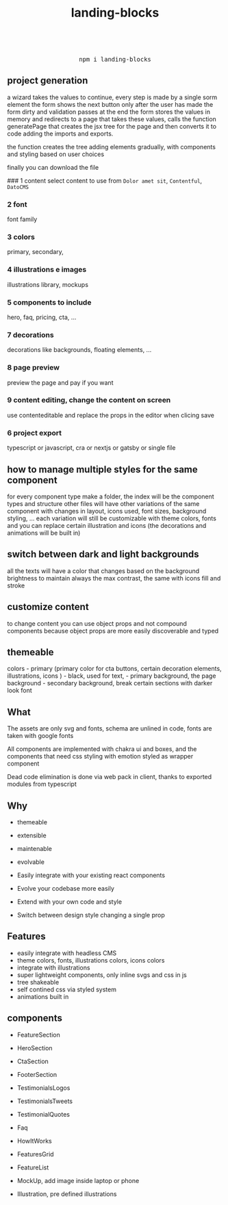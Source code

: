 <div align='center'>
  <br/>
    <br/>
<h1> landing-blocks </h1>
    <br/>
    <br/>
    <br/>
  <pre>npm i landing-blocks</pre>
</div>




## project generation
a wizard takes the values to continue, every step is made by a single sorm element
the form shows the next button only after the user has made the form dirty and validation passes
at the end the form stores the values in memory and redirects to a page that takes these values, calls the function generatePage that creates the jsx tree for the page and then converts it to code adding the imports and exports.

the function creates the tree adding elements gradually, with components and styling based on user choices

finally you can download the file


### 1 content
select content to use from `Dolor amet sit`, `Contentful`, `DatoCMS`

### 2 font

font family

### 3 colors

primary, secondary,

### 4 illustrations e images

illustrations library, mockups

### 5 components to include

hero, faq, pricing, cta, ...

### 7 decorations

decorations like backgrounds, floating elements, ...

### 8 page preview

preview the page and pay if you want

### 9 content editing, change the content on screen

use contenteditable and replace the props in the editor when clicing save

### 6 project export

typescript or javascript, cra or nextjs or gatsby or single file

## how to manage multiple styles for the same component

for every component type make a folder, the index will be the component types and structure
other files will have other variations of the same component with changes in layout, icons used, font sizes, background styling, ...
each variation will still be customizable with theme colors, fonts and you can replace certain illustration and icons (the decorations and animations will be built in)

## switch between dark and light backgrounds

all the texts will have a color that changes based on the background brightness to maintain always the max contrast, the same with icons fill and stroke

## customize content

to change content you can use object props and not compound components because object props are more easily discoverable and typed

## themeable

colors - primary (primary color for cta buttons, certain decoration elements, illustrations, icons ) - black, used for text, - primary background, the page background - secondary background, break certain sections with darker look
font

## What

The assets are only svg and fonts, schema are unlined in code, fonts are taken with google fonts

All components are implemented with chakra ui and boxes, and the components that need css styling with emotion styled as wrapper component

Dead code elimination is done via web pack in client, thanks to exported modules from typescript

## Why

-   themeable
-   extensible
-   maintenable
-   evolvable

-   Easily integrate with your existing react components
-   Evolve your codebase more easily
-   Extend with your own code and style
-   Switch between design style changing a single prop

## Features

-   easily integrate with headless CMS
-   theme colors, fonts, illustrations colors, icons colors
-   integrate with illustrations
-   super lightweight components, only inline svgs and css in js
-   tree shakeable
-   self contined css via styled system
-   animations built in

## components

-   FeatureSection

-   HeroSection

-   CtaSection

-   FooterSection

-   TestimonialsLogos
-   TestimonialsTweets
-   TestimonialQuotes

-   Faq

-   HowItWorks

-   FeaturesGrid
-   FeatureList

-   MockUp, add image inside laptop or phone
-   Illustration, pre defined illustrations
